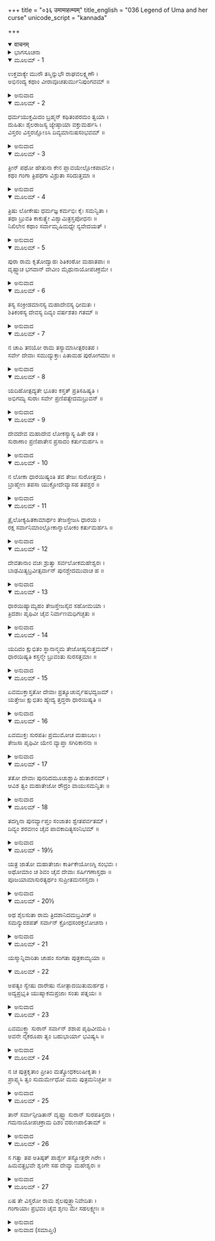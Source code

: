 +++
title = "०३६ उमामाहत्म्यम्"
title_english = "036 Legend of Uma and her curse"
unicode_script = "kannada"

+++
<details open><summary>वाचनम्</summary>

<div class="audioEmbed"  caption="श्रीराम-हरिसीताराममूर्ति-घनपाठिभ्यां वचनम्" src="https://archive.org/download/Ramayana-recitation-Sriram-harisItArAmamUrti-Ghanapaati-v2/Kanda_1/Kanda_1_BK-036-Uma_Mahathyam.mp3"></div>
</details>



<details><summary>ಭಾಗಸೂಚನಾ</summary>

ದೇವತೆಗಳು ಶಿವ-ಪಾರ್ವತಿಯರನ್ನು ಸುರತಕ್ರೀಡೆಯಿಂದ ವಿಮುಖರನ್ನಾಗಿ ಮಾಡಿದುದು, ದೇವತೆಗಳಿಗೆ ಮತ್ತು ಭೂಮಿಗೆ ಉಮಾದೇವಿಯ ಶಾಪ
</details>

<details open><summary>ಮೂಲಮ್ - 1</summary>

ಉಕ್ತವಾಕ್ಯೇ ಮುನೌ ತಸ್ಮಿನ್ನುಭೌ ರಾಘವಲಕ್ಷ್ಮಣೌ ।  
ಅಭಿನಂದ್ಯ ಕಥಾಂ ವೀರಾವೂಚತುರ್ಮುನಿಪುಂಗವಮ್ ॥
</details>

<details><summary>ಅನುವಾದ</summary>

ವಿಶ್ವಾಮಿತ್ರರು ಇಷ್ಟು ಹೇಳಿ ಸುಮ್ಮನಾದಾಗ ಶ್ರೀರಾಮ-ಲಕ್ಷ್ಮಣ ವೀರರಿಬ್ಬರು ಅವರು ಹೇಳಿದ ಕಥೆಯನ್ನು ಪ್ರಶಂಸಿಸುತ್ತಾ ಮುನಿವರ ವಿಶ್ವಾಮಿತ್ರರಲ್ಲಿ ಇಂತೆಂದರು.॥1॥
</details>

<details open><summary>ಮೂಲಮ್ - 2</summary>

ಧರ್ಮಯುಕ್ತಮಿದಂ ಬ್ರಹ್ಮನ್ ಕಥಿತಂಪರಮಂ ತ್ವಯಾ ।  
ದುಹಿತುಃ ಶೈಲರಾಜಸ್ಯ ಜ್ಯೇಷ್ಠಾಯಾ ವಕ್ತುಮರ್ಹಸಿ ।  
ವಿಸ್ತರಂ ವಿಸ್ತರಜ್ಞೋಽಸಿ ದಿವ್ಯಮಾನುಷಸಂಭವಮ್ ॥
</details>

<details><summary>ಅನುವಾದ</summary>

ಬ್ರಹ್ಮರ್ಷಿಗಳೇ! ತಾವು ಬಹಳ ಉತ್ತಮ ಧರ್ಮಯುಕ್ತ ಕಥೆಯನ್ನು ಹೇಳಿದಿರಿ. ಈಗ ತಾವು ಗಿರಿರಾಜ ಹಿಮವಂತನ ಜೇಷ್ಠಪುತ್ರಿ ಗಂಗೆಯು ದೇವಲೋಕಕ್ಕೆ ಹೋದುದು, ಅಲ್ಲಿಂದ ಮನುಷ್ಯಲೋಕಕ್ಕೆ ಬಂದುದು, ಮುಂತಾದ ಸಂಗತಿಗಳನ್ನು ವಿಸ್ತಾರವಾಗಿ ತಿಳಿಸಿರಿ. ಏಕೆಂದರೆ ನೀವು ವಿಸ್ತೃತ ವೃತ್ತಾಂತವನ್ನು ಬಲ್ಲವರಾಗಿದ್ದೀರಿ.॥2॥
</details>

<details open><summary>ಮೂಲಮ್ - 3</summary>

ತ್ರೀನ್ ಪಥೋ ಹೇತುನಾ ಕೇನ ಪ್ಲಾವಯೇಲ್ಲೋಕಪಾವನೀ ।  
ಕಥಂ ಗಂಗಾ ತ್ರಿಪಥಗಾ ವಿಶ್ರುತಾ ಸರಿದುತ್ತಮಾ ॥
</details>

<details><summary>ಅನುವಾದ</summary>

ಲೋಕಗಳನ್ನು ಪವಿತ್ರಗೊಳಿಸುವ ಗಂಗೆಯು ಯಾವ ಕಾರಣದಿಂದ ಮೂರು ಲೋಕಗಳಲ್ಲಿ ಹರಿದಳು. ನದಿಗಳಲ್ಲಿ, ಶ್ರೇಷ್ಠ ಗಂಗೆಯು ‘ತ್ರಿಪಥಗೆ’ ಎಂದು ಹೇಗೆ ಪ್ರಸಿದ್ಧಳಾದಳು.॥3॥
</details>

<details open><summary>ಮೂಲಮ್ - 4</summary>

ತ್ರಿಷು ಲೋಕೇಷು ಧರ್ಮಜ್ಞ ಕರ್ಮಭಿಃ ಕೈಃ ಸಮನ್ವಿತಾ ।  
ತಥಾ ಬ್ರುವತಿ ಕಾಕುತ್ಸ್ಥೇ ವಿಶ್ವಾಮಿತ್ರಸ್ತಪೋಧನಃ ॥  
ನಿಖಿಲೇನ ಕಥಾಂ ಸರ್ವಾಮೃಷಿಮಧ್ಯೇ ನ್ಯವೇದಯತ್ ।
</details>

<details><summary>ಅನುವಾದ</summary>

ಧರ್ಮಜ್ಞರಾದ ಮಹರ್ಷಿಯೇ! ಮೂರು ಲೋಕಗಳಲ್ಲಿ ಆಕೆಯು ಮೂರು ಪ್ರವಾಹದಿಂದ ಯಾವ-ಯಾವ ಕಾರ್ಯ ಮಾಡುತ್ತಿರುವಳು? ಶ್ರೀರಾಮಚಂದ್ರನು ಹೀಗೆ ಪ್ರಶ್ನಿಸಿದಾಗ ತಪೋಧನರಾದ ವಿಶ್ವಾಮಿತ್ರರು ಮುನಿಗಳ ಸಮಾಜದಲ್ಲಿ ಗಂಗೆಗೆ ಸಂಬಂಧಿಸಿದ ಎಲ್ಲ ಕಥೆಯನ್ನು ವಿಸ್ತಾರವಾಗಿ ತಿಳಿಸತೊಡಗಿದರು.॥4॥
</details>

<details open><summary>ಮೂಲಮ್ - 5</summary>

ಪುರಾ ರಾಮ ಕೃತೋದ್ವಾಹಃ ಶಿತಿಕಂಠೋ ಮಹಾತಪಾಃ ॥  
ದೃಷ್ಟ್ವಾಚ ಭಗವಾನ್ ದೇವೀಂ ಮೈಥುನಾಯೋಪಚಕ್ರಮೇ ।
</details>

<details><summary>ಅನುವಾದ</summary>

ಶ್ರೀರಾಮಾ! ಹಿಂದೆ ಮಹಾತಪಸ್ವೀ ಭಗವಾನ್ ನೀಲಕಂಠನು ಉಮಾದೇವಿಯೊಂದಿಗೆ ವಿವಾಹ ಮಾಡಿಕೊಂಡು ಆಕೆಯನ್ನು ನವವಧುವಾಗಿ ತನ್ನ ಬಳಿಗೆ ಬಂದಾಗ ರತಿಕ್ರೀಡೆಯನ್ನು ಆರಂಭಿಸಿದನು.॥5॥
</details>

<details open><summary>ಮೂಲಮ್ - 6</summary>

ತಸ್ಯ ಸಂಕ್ರೀಡಮಾನಸ್ಯ ಮಹಾದೇವಸ್ಯ ಧೀಮತಃ ।  
ಶಿತಿಕಂಠಸ್ಯ ದೇವಸ್ಯ ದಿವ್ಯಂ ವರ್ಷಶತಂ ಗತಮ್ ॥
</details>

<details><summary>ಅನುವಾದ</summary>

ಪರಮ ಧೀಮಂತ ಮಹಾದೇವ ಭಗವಾನ್ ನೀಲಕಂಠನು ಉಮಾದೇವಿಯೊಂದಿಗೆ ಕ್ರಿಡಿಸುತ್ತಾ ನೂರು ದಿವ್ಯ ವರ್ಷಗಳು ಕಳೆದುಹೋದವು.॥6॥
</details>

<details open><summary>ಮೂಲಮ್ - 7</summary>

ನ ಚಾಪಿ ತನಯೋ ರಾಮ ತಸ್ಯಾಮಾಸೀತ್ಪರಂತಪ ।  
ಸರ್ವೇ ದೇವಾಃ ಸಮುದ್ಯುಕ್ತಾಃ ಪಿತಾಮಹ ಪುರೋಗಮಾಃ ॥
</details>

<details><summary>ಅನುವಾದ</summary>

ಪರಂತಪ ರಾಮಾ! ಇಷ್ಟು ವರ್ಷಗಳವರೆಗೆ ವಿಹಾರ ಮುಗಿದ ಮೇಲೆಯೂ ಮಹಾದೇವನಿಗೆ ಉವಾದೇವಿಯ ಗರ್ಭದಿಂದ ಯಾವ ಸಂತಾನವೂ ಆಗಲಿಲ್ಲ. ಇದನ್ನು ನೋಡಿ ಬ್ರಹ್ಮಾದಿದೇವತೆಗಳು ಅವನನ್ನು ತಡೆಯಲು ಉದ್ಯುಕ್ತರಾದರು.॥7॥
</details>

<details open><summary>ಮೂಲಮ್ - 8</summary>

ಯದಿಹೋತ್ಪದ್ಯತೇ ಭೂತಂ ಕಸ್ತತ್ ಪ್ರತಿಸಹಿಷ್ಯತಿ ।  
ಅಭಿಗಮ್ಯ ಸುರಾಃ ಸರ್ವೇ ಪ್ರಣಿಪತ್ಯೇದಮಬ್ರುವನ್ ॥
</details>

<details><summary>ಅನುವಾದ</summary>

ಇಷ್ಟು ದೀರ್ಘ ಕಾಲದ ಬಳಿಕ ರುದ್ರನ ತೇಜದಿಂದ ಉಮಾದೇವಿಯ ಗರ್ಭದಿಂದ ಯಾವುದಾದರೂ ಮಹಾಪ್ರಾಣಿ ಪ್ರಕಟವಾದರೆ ಆ ತೇಜವನ್ನು ಯಾರು ಸಹಿಸಬಲ್ಲರು? ಎಂದು ಯೋಚಿಸುತ್ತಾ ದೇವತೆಗಳೆಲ್ಲ ಶಿವನ ಬಳಿಗೆ ಹೋಗಿ ಇಂತೆಂದರು.॥8॥
</details>

<details open><summary>ಮೂಲಮ್ - 9</summary>

ದೇವದೇವ ಮಹಾದೇವ ಲೋಕಸ್ಯಾಸ್ಯ ಹಿತೇ ರತ ।  
ಸುರಾಣಾಂ ಪ್ರಣಿಪಾತೇನ ಪ್ರಸಾದಂ ಕರ್ತುಮರ್ಹಸಿ ॥
</details>

<details><summary>ಅನುವಾದ</summary>

ಲೋಕಹಿತದಲ್ಲಿ ತತ್ಪರನಾಗಿರುವ ದೇವ ದೇವ ಮಹಾದೇವನೇ! ದೇವತೆಗಳು ನಿನಗೆ ವಂದಿಸುತ್ತಿರುವರು. ಇದರಿಂದ ಪ್ರಸನ್ನನಾಗಿ ನೀನು ಈ ದೇವತೆಗಳ ಮೇಲೆ ಕೃಪೆ ಮಾಡು.॥9॥
</details>

<details open><summary>ಮೂಲಮ್ - 10</summary>

ನ ಲೋಕಾ ಧಾರಯಿಷ್ಯಂತಿ ತವ ತೇಜಃ ಸುರೋತ್ತಮ ।  
ಬ್ರಾಹ್ಮೇಣ ತಪಸಾ ಯುಕ್ತೋದೇವ್ಯಾಸಹ ತಪಶ್ಚರ ॥
</details>

<details><summary>ಅನುವಾದ</summary>

ಸುರಶ್ರೇಷ್ಠನೇ! ಈ ಲೋಕ ನಿನ್ನ ತೇಜವನ್ನು ಧರಿಸಲಾರದು. ಆದ್ದರಿಂದ ನೀನು ಕ್ರೀಡೆಯಿಂದ ನಿವೃತ್ತನಾಗಿ ದೇವಬೋಧಿತ ತಪಸ್ಸಿನಿಂದ ಯುಕ್ತನಾಗಿ ಉವಾದೇವಿಯೊಂದಿಗೆ ತಪಸ್ಸನ್ನು ಮಾಡು.॥10॥
</details>

<details open><summary>ಮೂಲಮ್ - 11</summary>

ತ್ರೈಲೋಕ್ಯಹಿತಕಾಮಾರ್ಥಂ ತೇಜಸ್ತೇಜಸಿ ಧಾರಯ ।  
ರಕ್ಷ ಸರ್ವಾನಿಮಾಂಲ್ಲೋಕಾನ್ನಾಲೋಕಂ ಕರ್ತುಮರ್ಹಸಿ ॥
</details>

<details><summary>ಅನುವಾದ</summary>

ಮೂರು ಲೋಕಗಳನ್ನು ಹಿತದ ಕಾಮನೆಯಿಂದ ನಿನ್ನ ತೇಜ (ವೀರ್ಯ)ವನ್ನು ನಿನ್ನಲ್ಲಿಯೇ ಧರಿಸಿಕೊಂಡು ಇವೆಲ್ಲ ಲೋಕಗಳನ್ನು ರಕ್ಷಿಸು. ಲೋಕಗಳನ್ನು ವಿನಾಶ ಮಾಡಬೇಡ.॥11॥
</details>

<details open><summary>ಮೂಲಮ್ - 12</summary>

ದೇವತಾನಾಂ ವಚಃ ಶ್ರುತ್ವಾ ಸರ್ವಲೋಕಮಹೇಶ್ವರಃ ।  
ಬಾಢಮಿತ್ಯಬ್ರವೀತ್ಸರ್ವಾನ್ ಪುನಶ್ಚೇದಮುವಾಚ ಹ ॥
</details>

<details><summary>ಅನುವಾದ</summary>

ದೇವತೆಗಳ ಈ ಮಾತನ್ನು ಕೇಳಿ ಸರ್ವಲೋಕ ಮಹೇಶ್ವರ ಶಿವನು ‘ಬಹಳ ಒಳ್ಳೆಯದು’ ಎಂದು ಹೇಳಿ ಅವರ ವಿನಂತಿಯನ್ನು ಸ್ವೀಕರಿಸಿ ಮತ್ತೆ ಅವರಲ್ಲಿ ಇಂತೆಂದನು-॥12॥
</details>

<details open><summary>ಮೂಲಮ್ - 13</summary>

ಧಾರಯಿಷ್ಯಾಮ್ಯಹಂ ತೇಜಸ್ತೇಜಸೈವ ಸಹೋಮಯಾ ।  
ತ್ರಿದಶಾಃ ಪೃಥಿವೀ ಚೈವ ನಿರ್ವಾಣಮಧಿಗಚ್ಛತು ॥
</details>

<details><summary>ಅನುವಾದ</summary>

ದೇವತೆಗಳಿರಾ! ಉಮಾ ಸಹಿತ ನಾವಿಬ್ಬರು ನಮ್ಮ ತೇಜವನ್ನು ನಮ್ಮಲ್ಲೇ ಧರಿಸಿಕೊಳ್ಳುವೆವು. ಪೃಥ್ವಿವಿಯೇ ಆದಿ ಎಲ್ಲ ಲೋಕಗಳ ನಿವಾಸಿಗಳು ಶಾಂತಿಯನ್ನು ಪಡೆಯಲಿ.॥13॥
</details>

<details open><summary>ಮೂಲಮ್ - 14</summary>

ಯದಿದಂ ಕ್ಷುಭಿತಂ ಸ್ಥಾನಾನ್ಮಮ ತೇಜೋಹ್ಯನುತ್ತಮಮ್ ।  
ಧಾರಯಿಷ್ಯತಿ ಕಸ್ತನ್ಮೇ ಬ್ರುವಂತು ಸುರಸತ್ತಮಾಃ ॥
</details>

<details><summary>ಅನುವಾದ</summary>

ಆದರೆ ಸುರಶ್ರೇಷ್ಠರೇ! ನನ್ನ ಈ ಸರ್ವೋತ್ತಮ ತೇಜ (ವೀರ್ಯ) ಕ್ಷುಬ್ಧವಾಗಿ ಸ್ಖಲಿತವಾದರೆ ಅದನ್ನು ಯಾರು ಧರಿಸಬಲ್ಲರು? - ಇದನ್ನು ಹೇಳಿರಿ.॥14॥
</details>

<details open><summary>ಮೂಲಮ್ - 15</summary>

ಏವಮುಕ್ತಾಸ್ತತೋ ದೇವಾಃ ಪ್ರತ್ಯೂಚುರ್ವೃಷಭದ್ವಜಮ್ ।  
ಯತ್ತೇಜಃ ಕ್ಷುಭಿತಂ ಹ್ಯೇದ್ಯ ತ್ತದ್ಧರಾ ಧಾರಯಿಷ್ಯತಿ ॥
</details>

<details><summary>ಅನುವಾದ</summary>

ಅವನು ಹೀಗೆ ಹೇಳಿದಾಗ ದೇವತೆಗಳು ವೃಷಭಧ್ವಜ ಶಿವನಲ್ಲಿ ಹೇಳಿದರು - ಭಗವಂತನೇ! ಇಂದು ನಿನ್ನ ತೇಜವು ಕ್ಷುಬ್ಧವಾಗಿ ಸ್ಖಲಿತವಾದರೆ ಅದನ್ನು ಪಥ್ವಿಯು ಧರಿಸುವಳು.॥15॥
</details>

<details open><summary>ಮೂಲಮ್ - 16</summary>

ಏವಮುಕ್ತಃ ಸುರಪತಿಃ ಪ್ರಮುಮೋಚ ಮಹಾಬಲಃ ।  
ತೇಜಸಾ ಪೃಥಿವೀ ಯೇನ ವ್ಯಾಪ್ತಾ ಸಗಿರಿಕಾನನಾ ॥
</details>

<details><summary>ಅನುವಾದ</summary>

ದೇವತೆಗಳ ಈ ಮಾತನ್ನು ಕೇಳಿ ಮಹಾಬಲೀ ದೇವೇಶ್ವರ ಶಿವನು ತನ್ನ ತೇಜವನ್ನು ವಿಸರ್ಜಿಸಿದನು. ಅದರಿಂದ ಪರ್ವತ ವನಗಳ ಸಹಿತ ಪಥ್ವಿಯು ವ್ಯಾಪ್ತಗೊಂಡಿತು.॥16॥
</details>

<details open><summary>ಮೂಲಮ್ - 17</summary>

ತತೋ ದೇವಾಃ ಪುನರಿದಮೂಚುಶ್ಚಾಪಿ ಹುತಾಶನಮ್ ।  
ಆವಿಶ ತ್ವಂ ಮಹಾತೇಜೋ ರೌದ್ರಂ ವಾಯುಸಮನ್ವಿತಃ ॥
</details>

<details><summary>ಅನುವಾದ</summary>

ಆಗ ದೇವತೆಗಳು ಅಗ್ನಿದೇವತೆಗೆ ಹೇಳಿದರು - ಅಗ್ನಿಯೇ! ನೀನು ವಾಯುವಿನ ಸಹಾಯದಿಂದ ಭಗವಾನ್ ಶಿವನ ಈ ಮಹಾ ತೇಜಸ್ಸನ್ನು ನಿನ್ನೊಳಗೆ ಇರಿಸಿಕೋ.॥17॥
</details>

<details open><summary>ಮೂಲಮ್ - 18</summary>

ತದಗ್ನಿನಾ ಪುನರ್ವ್ಯಾಪ್ತಂ ಸಂಜಾತಂ ಶ್ವೇತಪರ್ವತಮ್ ।  
ದಿವ್ಯಂ ಶರವಣಂ ಚೈವ ಪಾವಕಾದಿತ್ಯಸಂನಿಭಮ್ ॥
</details>

<details><summary>ಅನುವಾದ</summary>

ಅಗ್ನಿಯಿಂದ ವ್ಯಾಪ್ತವಾಗಿ ಆ ತೇಜವು ಬಿಳಿಯ ಬೆಟ್ಟವಾಗಿ ಮಾರ್ಪಟ್ಟಿತು. ಜೊತೆಗೆ ಅಲ್ಲಿ ದಿವ್ಯ ಜೊಂಡು ಹುಲ್ಲಿನ ವನವೂ ಪ್ರಕಟಗೊಂಡಿತು. ಅದು ಅಗ್ನಿ ಮತ್ತು ಸೂರ್ಯರಂತೆ ತೇಜಸ್ವಿಯಾಗಿ ಕಾಣುತ್ತಿತ್ತು.॥18॥
</details>

<details open><summary>ಮೂಲಮ್ - 19½</summary>

ಯತ್ರ ಜಾತೋ ಮಹಾತೇಜಾಃ ಕಾರ್ತಿಕೇಯೋಽಗ್ನಿ ಸಂಭವಃ ।  
ಅಥೋಮಾಂ ಚ ಶಿವಂ ಚೈವ ದೇವಾಃ ಸರ್ಷಿಗಣಾಸ್ತಥಾ ॥  
ಪೂಜಯಾಮಾಸುರತ್ಯರ್ಥಂ ಸುಪ್ರೀತಮನಸಸ್ತದಾ ।
</details>

<details><summary>ಅನುವಾದ</summary>

ಅದೇ ವನದಲ್ಲಿ ಅಗ್ನಿಜನಿತ ಮಹತೇಜಸ್ವೀ ಕಾರ್ತಿಕೇಯನ ಪ್ರಾದುರ್ಭಾವವಾಯಿತು. ಅನಂತರ ಋಷಿಗಳ ಸಹಿತ ದೇವತೆಗಳು ಅತ್ಯಂತ ಪ್ರಸನ್ನ ಚಿತ್ತರಾಗಿ ಉಮಾದೇವಿಯನ್ನು ಹಾಗೂ ಭಗವಾನ್ ಶಿವನನ್ನು ತುಂಬು ಭಕ್ತಿಭಾವದಿಂದ ಪೂಜಿಸಿದರು.॥19½॥
</details>

<details open><summary>ಮೂಲಮ್ - 20½</summary>

ಅಥ ಶೈಲಸುತಾ ರಾಮ ತ್ರಿದಶಾನಿದಮಬ್ರವೀತ್ ॥  
ಸಮನ್ಯುರಶಪತ್ ಸರ್ವಾನ್ ಕ್ರೋಧಸಂರಕ್ತಲೋಚನಾ ।
</details>

<details><summary>ಅನುವಾದ</summary>

ಶ್ರೀರಾಮಾ! ಬಳಿಕ ಗಿರಿರಾಜನಂದಿನೀ ಉಮೆಯ ಕಣ್ಣುಗಳು ಕ್ರೋಧದಿಂದ ಕೆಂಪಾದವು. ಆಕೆಯು ರೋಷಗೊಂಡು ಸಮಸ್ತ ದೇವತೆಗಳಿಗೆ ಶಪಿಸುತ್ತಾ ಹೀಗೆ ಹೇಳಿದಳು.॥20½॥
</details>

<details open><summary>ಮೂಲಮ್ - 21</summary>

ಯಸ್ಮಾನ್ನಿವಾರಿತಾ ಚಾಹಂ ಸಂಗತಾ ಪುತ್ರಕಾಮ್ಯಯಾ ॥
</details>

<details open><summary>ಮೂಲಮ್ - 22</summary>

ಅಪತ್ಯಂ ಸ್ವೇಷು ದಾರೇಷು ನೋತ್ಪಾದಯಿತುಮರ್ಹಥ ।  
ಅದ್ಯಪ್ರಭೃತಿ ಯುಷ್ಮಾಕಮಪ್ರಜಾಃ ಸಂತು ಪತ್ನಯಃ ॥
</details>

<details><summary>ಅನುವಾದ</summary>

ದೇವತೆಗಳಿರಾ! ನಾನು ಪುತ್ರಪ್ರಾಪ್ತಿಗಾಗಿ ಪತಿಯೊಡನೆ ಸಮಾಗಮ ಮಾಡಿದ್ದೆ, ಆದರೆ ನೀವು ಅದನ್ನು ತಡೆದು ಬಿಟ್ಟಿರಿ. ಆದ್ದರಿಂದ ನೀವೂ ತಮ್ಮ ಪತ್ನಿಯರಿಂದ ಸಂತಾನ ಉತ್ಪನ್ನಮಾಡಲು ಅಯೋಗ್ಯರಾಗಿರಿ. ಇಂದಿನಿಂದ ನಿಮ್ಮ ಪತ್ನಿಯರು ಸಂತಾನಹೀನರಾಗಲಿ.॥21-22॥
</details>

<details open><summary>ಮೂಲಮ್ - 23</summary>

ಏವಮುಕ್ತ್ವಾ ಸುರಾನ್ ಸರ್ವಾನ್ ಶಶಾಪ ಪೃಥಿವೀಮಪಿ ।  
ಅವನೇ ನೈಕರೂಪಾ ತ್ವಂ ಬಹುಭಾರ್ಯಾ ಭವಿಷ್ಯಸಿ ॥
</details>

<details><summary>ಅನುವಾದ</summary>

ಎಲ್ಲಾ ದೇವತೆಗಳಿಗೆ ಹೀಗೆ ಶಪಿಸಿ, ಉಮಾದೇವಿಯು ಭೂಮಿಗೂ ಶಾಪವನ್ನು ಕೊಟ್ಟಳು-ಭೂಮಿಯೇ! ನೀನು ಏಕರೂಪಳಾಗಿ ಇರಲಾರೆ, ನಿನಗೆ ಅನೇಕ ಪತಿಗಳಾಗಲಿ.॥23॥
</details>

<details open><summary>ಮೂಲಮ್ - 24</summary>

ನ ಚ ಪುತ್ರಕೃತಾಂ ಪ್ರೀತಿಂ ಮತ್ಕ್ರೋಧಕಲುಷೀಕೃತಾ ।  
ಪ್ರಾಪ್ಸ್ಯಸಿ ತ್ವಂ ಸುದುರ್ಮೇಧೋ ಮಮ ಪುತ್ರಮನಿಚ್ಛತೀ ॥
</details>

<details><summary>ಅನುವಾದ</summary>

ದುಷ್ಟಚಿತ್ತಳಾದ ಪೃಥ್ವಿಯೇ! ನನಗೆ ಪುತ್ರನಾಗದಿರಲಿ ಎಂದು ನೀನು ಬಯಸುತ್ತಿದ್ದೆ. ಆದ್ದರಿಂದ ನನ್ನ ಕ್ರೋಧದಿಂದ ಕಲುಷಿತಳಾಗಿ ನೀನೂ ಪುತ್ರಜನಿತ ಸುಖ ಅಥವಾ ಸಂತೋಷವನ್ನು ಪಡೆಯಲಾರೆ.॥24॥
</details>

<details open><summary>ಮೂಲಮ್ - 25</summary>

ತಾನ್ ಸರ್ವಾನ್ಪೀಡಿತಾನ್ ದೃಷ್ಟ್ವಾ ಸುರಾನ್ ಸುರಪತಿಸ್ತದಾ ।  
ಗಮನಾಯೋಪಚಕ್ರಾಮ ದಿಶಂ ವರುಣಪಾಲಿತಾಮ್ ॥
</details>

<details><summary>ಅನುವಾದ</summary>

ದೇವತೆಗಳೆಲ್ಲರೂ ಉಮಾದೇವಿಯ ಶಾಪದಿಂದ ಪೀಡಿತರಾಗಿರುವುದನ್ನು ನೋಡಿ ದೇವೇಶ್ವರ ಶಿವನು ಆಗ ಪಶ್ಚಿಮ ದಿಕ್ಕಿಗೆ ಪ್ರಯಾಣ ಮಾಡಿದನು.॥25॥
</details>

<details open><summary>ಮೂಲಮ್ - 26</summary>

ಸ ಗತ್ವಾ ತಪ ಅತಿಷ್ಠತ್ ಪಾರ್ಶ್ವೇ ತಸ್ಯೋತ್ತರೇ ಗಿರೇಃ ।  
ಹಿಮವತ್ಪ್ರಭವೇ ಶೃಂಗೇ ಸಹ ದೇವ್ಯಾ ಮಹೇಶ್ವರಃ ॥
</details>

<details><summary>ಅನುವಾದ</summary>

ಅಲ್ಲಿಂದ ಹೊರಟು ಹಿವಾಲಯ ಪರ್ವತದ ಉತ್ತರ ಭಾಗದ ಒಂದು ಶಿಖರದಲ್ಲಿ ಉಮಾದೇವಿಯೊಂದಿಗೆ ಭಗವಾನ್ ಮಹೇಶ್ವರನು ತಪಸ್ಸಿಗೆ ತೊಡಗಿದನು.॥26॥
</details>

<details open><summary>ಮೂಲಮ್ - 27</summary>

ಏಷ ತೇ ವಿಸ್ತರೋ ರಾಮ ಶೈಲಪುತ್ರ್ಯಾನಿವೇದಿತಃ ।  
ಗಂಗಾಯಾಃ ಪ್ರಭವಂ ಚೈವ ಶೃಣು ಮೇ ಸಹಲಕ್ಷ್ಮಣಃ ॥
</details>

<details><summary>ಅನುವಾದ</summary>

ಲಕ್ಷ್ಮಣ ಸಹಿತ ಶ್ರೀರಾಮಾ! ಹೀಗೆ ನಿನಗೆ ಹಿಮವಂತನ ಕಿರಿಯ ಪುತ್ರಿ ಉಮಾದೇವಿಯ ವಿಸ್ತಾರವಾದ ವೃತ್ತಾಂತವನ್ನು ನಾನು ಹೇಳಿದೆ. ಇನ್ನು ಗಂಗೆಯ ಪ್ರಾದುರ್ಭಾವದ ಕಥೆಯನ್ನು ಕೇಳು.॥27॥
</details>

<details><summary>ಅನುವಾದ (ಸಮಾಪ್ತಿಃ)</summary>

ವಾಲ್ಮೀಕಿ ವಿರಚಿತ ಆರ್ಷ ರಾಮಾಯಣ ಆದಿಕಾವ್ಯದ ಬಾಲಕಾಂಡದಲ್ಲಿ ಮೂವತ್ತಾರನೆಯ ಸರ್ಗ ಪೂರ್ಣವಾಯಿತು. ॥36॥
</details>
